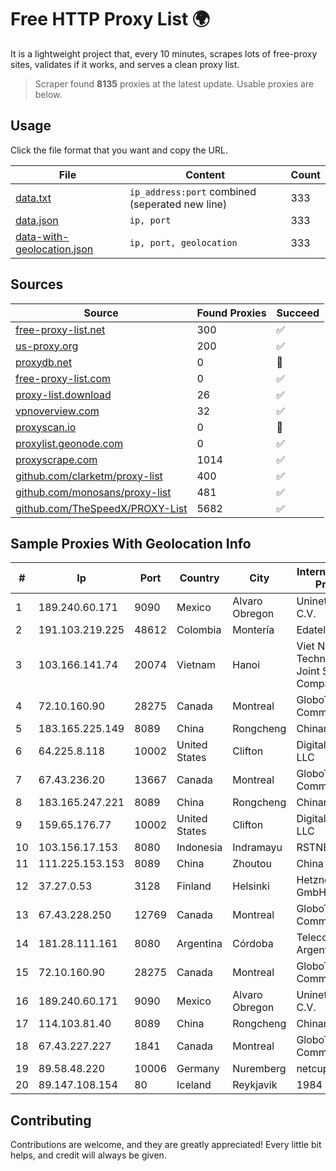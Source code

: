
# Free HTTP Proxy List 🌍

It is a lightweight project that, every 10 minutes, scrapes lots of free-proxy sites, validates if it works, and serves a clean proxy list.


> Scraper found **8135** proxies at the latest update. Usable proxies are below.

## Usage

Click the file format that you want and copy the URL.


|File|Content|Count|
|----|-------|-----|
|[data.txt](https://raw.githubusercontent.com/themiralay/Proxy-List-World/master/data.txt)|`ip_address:port` combined (seperated new line)|333|
|[data.json](https://raw.githubusercontent.com/themiralay/Proxy-List-World/master/data.json)|`ip, port`|333|
|[data-with-geolocation.json](https://raw.githubusercontent.com/themiralay/Proxy-List-World/master/data-with-geolocation.json)|`ip, port, geolocation`|333|

## Sources

|Source|Found Proxies|Succeed|
|------|-------------|-------|
|[free-proxy-list.net](https://free-proxy-list.net)|300|✅|
|[us-proxy.org](https://www.us-proxy.org)|200|✅|
|[proxydb.net](http://proxydb.net)|0|🚫|
|[free-proxy-list.com](https://free-proxy-list.com/?page=&port=&type%5B%5D=http&type%5B%5D=https&up_time=0&search=Search)|0|✅|
|[proxy-list.download](https://www.proxy-list.download/HTTP)|26|✅|
|[vpnoverview.com](https://vpnoverview.com/privacy/anonymous-browsing/free-proxy-servers)|32|✅|
|[proxyscan.io](https://www.proxyscan.io)|0|🚫|
|[proxylist.geonode.com](https://proxylist.geonode.com/api/proxy-list?limit=300&page=1&sort_by=lastChecked&sort_type=desc&protocols=http,https)|0|✅|
|[proxyscrape.com](https://api.proxyscrape.com/v2/?request=displayproxies&protocol=http&timeout=10000&country=all&ssl=all&anonymity=all)|1014|✅|
|[github.com/clarketm/proxy-list](https://raw.githubusercontent.com/clarketm/proxy-list/master/proxy-list-raw.txt)|400|✅|
|[github.com/monosans/proxy-list](https://raw.githubusercontent.com/monosans/proxy-list/main/proxies/http.txt)|481|✅|
|[github.com/TheSpeedX/PROXY-List](https://raw.githubusercontent.com/TheSpeedX/PROXY-List/master/http.txt)|5682|✅|


## Sample Proxies With Geolocation Info

|#|Ip|Port|Country|City|Internet Service Provider|
|-|--|----|-------|----|-------------------------|
|1|189.240.60.171|9090|Mexico|Alvaro Obregon|Uninet S.A. de C.V.|
|2|191.103.219.225|48612|Colombia|Montería|Edatel S.a. E.S.P|
|3|103.166.141.74|20074|Vietnam|Hanoi|Viet NAM Cloud Technology Joint Stock Company|
|4|72.10.160.90|28275|Canada|Montreal|GloboTech Communications|
|5|183.165.225.149|8089|China|Rongcheng|Chinanet|
|6|64.225.8.118|10002|United States|Clifton|DigitalOcean, LLC|
|7|67.43.236.20|13667|Canada|Montreal|GloboTech Communications|
|8|183.165.247.221|8089|China|Rongcheng|Chinanet|
|9|159.65.176.77|10002|United States|Clifton|DigitalOcean, LLC|
|10|103.156.17.153|8080|Indonesia|Indramayu|RSTNET|
|11|111.225.153.153|8089|China|Zhoutou|China Telecom|
|12|37.27.0.53|3128|Finland|Helsinki|Hetzner Online GmbH|
|13|67.43.228.250|12769|Canada|Montreal|GloboTech Communications|
|14|181.28.111.161|8080|Argentina|Córdoba|Telecom Argentina S.A|
|15|72.10.160.90|28275|Canada|Montreal|GloboTech Communications|
|16|189.240.60.171|9090|Mexico|Alvaro Obregon|Uninet S.A. de C.V.|
|17|114.103.81.40|8089|China|Rongcheng|Chinanet|
|18|67.43.227.227|1841|Canada|Montreal|GloboTech Communications|
|19|89.58.48.220|10006|Germany|Nuremberg|netcup GmbH|
|20|89.147.108.154|80|Iceland|Reykjavik|1984 ehf|



## Contributing

Contributions are welcome, and they are greatly appreciated! Every
little bit helps, and credit will always be given.

